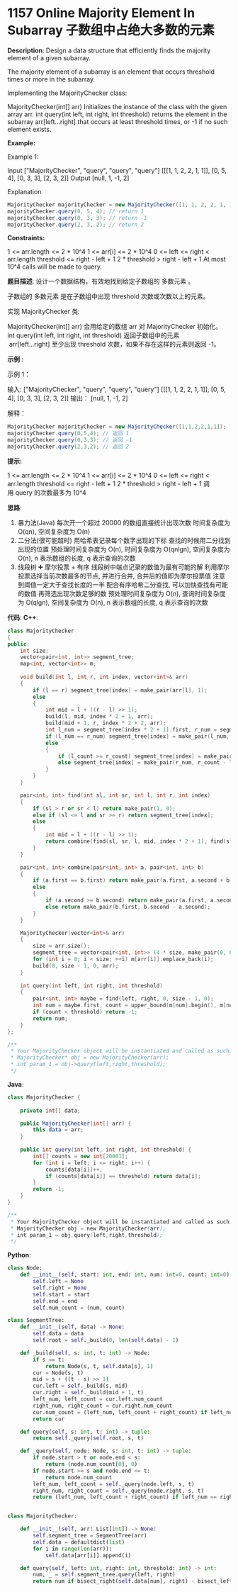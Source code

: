 # 1157 Online Majority Element In Subarray 子数组中占绝大多数的元素

__Description__:
Design a data structure that efficiently finds the majority element of a given subarray.

The majority element of a subarray is an element that occurs threshold times or more in the subarray.

Implementing the MajorityChecker class:

MajorityChecker(int[] arr) Initializes the instance of the class with the given array arr.
int query(int left, int right, int threshold) returns the element in the subarray arr[left...right] that occurs at least threshold times, or -1 if no such element exists.

__Example:__

Example 1:

Input
["MajorityChecker", "query", "query", "query"]
[[[1, 1, 2, 2, 1, 1]], [0, 5, 4], [0, 3, 3], [2, 3, 2]]
Output
[null, 1, -1, 2]

Explanation

```Java
MajorityChecker majorityChecker = new MajorityChecker([1, 1, 2, 2, 1, 1]);
majorityChecker.query(0, 5, 4); // return 1
majorityChecker.query(0, 3, 3); // return -1
majorityChecker.query(2, 3, 2); // return 2
```

__Constraints:__

1 <= arr.length <= 2 \* 10^4
1 <= arr[i] <= 2 \* 10^4
0 <= left <= right < arr.length
threshold <= right - left + 1
2 \* threshold > right - left + 1
At most 10^4 calls will be made to query.

__题目描述__:
设计一个数据结构，有效地找到给定子数组的 多数元素 。

子数组的 多数元素 是在子数组中出现 threshold 次数或次数以上的元素。

实现 MajorityChecker 类:

MajorityChecker(int[] arr) 会用给定的数组 arr 对 MajorityChecker 初始化。
int query(int left, int right, int threshold) 返回子数组中的元素  arr[left...right] 至少出现 threshold 次数，如果不存在这样的元素则返回 -1。

__示例 :__

示例 1：

输入:
["MajorityChecker", "query", "query", "query"]
[[[1, 1, 2, 2, 1, 1]], [0, 5, 4], [0, 3, 3], [2, 3, 2]]
输出：
[null, 1, -1, 2]

解释：

```Java
MajorityChecker majorityChecker = new MajorityChecker([1,1,2,2,1,1]);
majorityChecker.query(0,5,4); // 返回 1
majorityChecker.query(0,3,3); // 返回 -1
majorityChecker.query(2,3,2); // 返回 2
```

__提示:__

1 <= arr.length <= 2 \* 10^4
1 <= arr[i] <= 2 \* 10^4
0 <= left <= right < arr.length
threshold <= right - left + 1
2 \* threshold > right - left + 1
调用 query 的次数最多为 10^4

__思路__:

1. 暴力法(Java)
每次开一个超过 20000 的数组直接统计出现次数
时间复杂度为 O(qn), 空间复杂度为 O(n)
2. 二分法(很可能超时)
用哈希表记录每个数字出现的下标
查找的时候用二分找到出现的位置
预处理时间复杂度为 O(n), 时间复杂度为 O(qnlgn), 空间复杂度为 O(n), n 表示数组的长度, q 表示查询的次数
3. 线段树 ➕ 摩尔投票 + 有序
线段树中端点记录的数值为最有可能的解
利用摩尔投票选择当前次数最多的节点, 并进行合并, 合并后的值即为摩尔投票值
注意到阈值一定大于查找长度的一半
配合有序哈希二分查找, 可以加快查找有可能的数值
再筛选出现次数足够的数
预处理时间复杂度为 O(n), 查询时间复杂度为 O(qlgn), 空间复杂度为 O(n), n 表示数组的长度, q 表示查询的次数

__代码__:
__C++__:

```C++
class MajorityChecker 
{
public:
    int size;
    vector<pair<int, int>> segment_tree;
    map<int, vector<int>> m;
    
    void build(int l, int r, int index, vector<int>& arr)
    {
        if (l == r) segment_tree[index] = make_pair(arr[l], 1);
        else
        {
            int mid = l + ((r - l) >> 1);
            build(l, mid, index * 2 + 1, arr);
            build(mid + 1, r, index * 2 + 2, arr);
            int l_num = segment_tree[index * 2 + 1].first, r_num = segment_tree[index * 2 + 2].first, l_count = segment_tree[index * 2 + 1].second, r_count = segment_tree[index * 2 + 2].second;
            if (l_num == r_num) segment_tree[index] = make_pair(l_num, l_count + r_count);
            else
            {
                if (l_count >= r_count) segment_tree[index] = make_pair(l_num, l_count - r_count);
                else segment_tree[index] = make_pair(r_num, r_count - l_count);
            }
        }
    }

    pair<int, int> find(int sl, int sr, int l, int r, int index)
    {
        if (sl > r or sr < l) return make_pair(1, 0);
        else if (sl <= l and sr >= r) return segment_tree[index];
        else
        {
            int mid = l + ((r - l) >> 1);
            return combine(find(sl, sr, l, mid, index * 2 + 1), find(sl, sr, mid + 1, r, index * 2 + 2));
        }
    }

    pair<int, int> combine(pair<int, int> a, pair<int, int> b)
    {
        if (a.first == b.first) return make_pair(a.first, a.second + b.second);
        else
        {
            if (a.second >= b.second) return make_pair(a.first, a.second - b.second);
            else return make_pair(b.first, b.second - a.second);
        }
    }

    MajorityChecker(vector<int>& arr) 
    {
        size = arr.size();
        segment_tree = vector<pair<int, int>> (4 * size, make_pair(0, 0));
        for (int i = 0; i < size; ++i) m[arr[i]].emplace_back(i);
        build(0, size - 1, 0, arr);
    }
    
    int query(int left, int right, int threshold) 
    {
        pair<int, int> maybe = find(left, right, 0, size - 1, 0);
        int num = maybe.first, count = upper_bound(m[num].begin(), m[num].end(), right) - lower_bound(m[num].begin(), m[num].end(), left);
        if (count < threshold) return -1;
        return num;
    }
};

/**
 * Your MajorityChecker object will be instantiated and called as such:
 * MajorityChecker* obj = new MajorityChecker(arr);
 * int param_1 = obj->query(left,right,threshold);
 */
```

__Java__:

```Java
class MajorityChecker {
    
    private int[] data;

    public MajorityChecker(int[] arr) {
        this.data = arr;
    }
    
    public int query(int left, int right, int threshold) {
        int[] counts = new int[20001];
        for (int i = left; i <= right; i++) {
            counts[data[i]]++;
            if (counts[data[i]] == threshold) return data[i];
        }
        return -1;
    }
}

/**
 * Your MajorityChecker object will be instantiated and called as such:
 * MajorityChecker obj = new MajorityChecker(arr);
 * int param_1 = obj.query(left,right,threshold);
 */
```

__Python__:

```Python
class Node:
    def __init__(self, start: int, end: int, num: int=0, count: int=0) -> None:
        self.left = None
        self.right = None
        self.start = start
        self.end = end
        self.num_count = (num, count)

class SegmentTree:
    def __init__(self, data) -> None:
        self.data = data
        self.root = self._build(0, len(self.data) - 1)

    def _build(self, s: int, t: int) -> Node:
        if s == t:
            return Node(s, t, self.data[s], 1)
        cur = Node(s, t)
        mid = s + ((t - s) >> 1)
        cur.left = self._build(s, mid)
        cur.right = self._build(mid + 1, t)
        left_num, left_count = cur.left.num_count
        right_num, right_count = cur.right.num_count
        cur.num_count = (left_num, left_count + right_count) if left_num == right_num else (right_num, right_count - left_count) if left_count <= right_count else (left_num, left_count - right_count)
        return cur

    def query(self, s: int, t: int) -> tuple:
        return self._query(self.root, s, t)

    def _query(self, node: Node, s: int, t: int) -> tuple:
        if node.start > t or node.end < s:
            return (node.num_count[0], 0)
        if node.start >= s and node.end <= t:
            return node.num_count
        left_num, left_count = self._query(node.left, s, t)
        right_num, right_count = self._query(node.right, s, t)
        return (left_num, left_count + right_count) if left_num == right_num else (right_num, right_count - left_count) if left_count <= right_count else (left_num, left_count - right_count)


class MajorityChecker:

    def __init__(self, arr: List[int]) -> None:
        self.segment_tree = SegmentTree(arr)
        self.data = defaultdict(list)
        for i in range(len(arr)):
            self.data[arr[i]].append(i)

    def query(self, left: int, right: int, threshold: int) -> int:
        num, _ = self.segment_tree.query(left, right)
        return num if bisect_right(self.data[num], right) - bisect_left(self.data[num], left) >= threshold else -1
```
